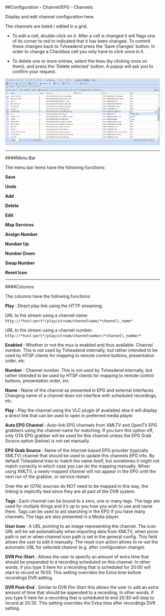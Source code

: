 ##Configuration - Channel/EPG - Channels

Display and edit channel configuration here.

The channels are listed / edited in a grid.

* To edit a cell, double-click on it. After a cell is changed it will
  flags one of its corner to red to indicated that it has been
  changed. To commit these changes back to Tvheadend press the ‘Save
  changes’ button. In order to change a Checkbox cell you only have to
  click once in it.

* To delete one or more entries, select the lines (by clicking once on
  them), and press the ‘Delete selected’ button. A popup will ask you
  to confirm your request.

!['Channels' Tab](docresources/channeltab.png)

---

####Menu Bar

The menu bar items have the following functions:

**Save**

**Undo**

**Add**

**Delete**

**Edit**

**Map Services**

**Assign Number**

**Number Up**

**Number Down**

**Swap Number**

**Reset Icon**

---

####Columns

The columns have the following functions:

**Play**
:   Direct play link using the HTTP streaming.

  URL to the stream using a channel name:
    `http://*host:port*/play/stream/channelname/*channel\_name*`
    
  URL to the stream using a channel number:
    `http://*host:port*/play/stream/channelnumber/*channel\_number*`

**Enabled**
:   Whether or not the mux is enabled and thus available.
    Channel number. This is not used by Tvheadend internally, but rather
    intended to be used by HTSP clients for mapping to remote control
    buttons, presentation order, etc

**Number**
:   Channel number. This is not used by Tvheadend internally, but rather
    intended to be used by HTSP clients for mapping to remote control
    buttons, presentation order, etc

**Name**
:   Name of the channel as presented in EPG and external interfaces.
    Changing name of a channel does not interfere with scheduled recordings,
    etc.

**Play**
:   Play the channel using the VLC plugin (if available) else it will
    display a direct link that can be used to open in preferred media
    player.

**Auto EPG Channel**
:   Auto-link EPG channels from XMLTV and OpenTV EPG grabbers using the
    channel name for matching. If you turn this option off, only OTA EPG
    grabber will be used for this channel unless the EPG Grab Source option
    (below) is not set manually.

**EPG Grab Source**
:   Name of the Internet-based EPG provider (typically XMLTV) channel that
    should be used to update this channels EPG info. By default Tvheadend
    tries to match the name itself, but sometimes it might not match
    correctly in which case you can do the mapping manually. When using
    XMLTV, a newly-mapped channel will not appear in the EPG until the next
    run of the grabber, or service restart.
    
  Over the air (OTA) sources do NOT need to be mapped in this way, the
  linking is implicitly tied since they are all part of the DVB system.

**Tags**
:   Each channel can be bound to a zero, one or many tags. The tags are used
    for multiple things and it’s up to you how you wish to use and name
    them. Tags can be used to aid searching in the EPG if you have many
    channels. The tags are also presented in a Media player.

**User Icon**
:   A URL pointing to an image representing the channel. The icon URL will
    be set automatically when importing data from XMLTV, when picon path is
    set or when channel icon path is set in the general config. This field
    allows the user to edit it manually. The reset icon action allows to
    re-set the automatic URL for selected channel (e.g. after configuration
    change).

**DVR Pre-Start**
:   Allows the user to specify an amount of extra time that should be
    prepended to a recording scheduled on this channel. In other words, if
    you type 5 here for a recording that is scheduled for 20:00 will start
    to record at 19:55. This setting overrides the Extra time before
    recordings DVR setting.

**DVR Post-End**
:   Similar to DVR Pre-Start this allows the user to add an extra amount of
    time that should be appended to a recording. In other words, if you type
    5 here for a recording that is scheduled to end 20:30 will stop to
    record at 20:35. This setting overrides the Extra time after recordings
    DVR setting.
